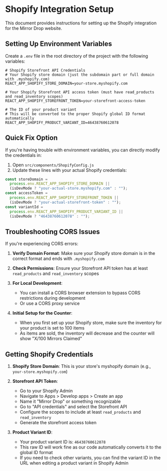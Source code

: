 # Shopify Integration Setup

This document provides instructions for setting up the Shopify integration for the Mirror Drop website.

## Setting Up Environment Variables

Create a `.env` file in the root directory of the project with the following variables:

```
# Shopify Storefront API Credentials
# Your Shopify store domain (just the subdomain part or full domain with .myshopify.com)
REACT_APP_SHOPIFY_STORE_DOMAIN=your-store.myshopify.com

# Your Shopify Storefront API access token (must have read_products and read_inventory scopes)
REACT_APP_SHOPIFY_STOREFRONT_TOKEN=your-storefront-access-token

# The ID of your product variant
# This will be converted to the proper Shopify global ID format automatically
REACT_APP_SHOPIFY_PRODUCT_VARIANT_ID=46438760612078
```

## Quick Fix Option

If you're having trouble with environment variables, you can directly modify the credentials in:

1. Open `src/components/ShopifyConfig.js`
2. Update these lines with your actual Shopify credentials:

```javascript
const storeDomain =
  process.env.REACT_APP_SHOPIFY_STORE_DOMAIN ||
  (isDevMode ? "your-actual-store.myshopify.com" : "");
const accessToken =
  process.env.REACT_APP_SHOPIFY_STOREFRONT_TOKEN ||
  (isDevMode ? "your-actual-storefront-token" : "");
const variantId =
  process.env.REACT_APP_SHOPIFY_PRODUCT_VARIANT_ID ||
  (isDevMode ? "46438760612078" : "");
```

## Troubleshooting CORS Issues

If you're experiencing CORS errors:

1. **Verify Domain Format**: Make sure your Shopify store domain is in the correct format and ends with `.myshopify.com`

2. **Check Permissions**: Ensure your Storefront API token has at least `read_products` and `read_inventory` scopes

3. **For Local Development**:

   - You can install a CORS browser extension to bypass CORS restrictions during development
   - Or use a CORS proxy service

4. **Initial Setup for the Counter**:
   - When you first set up your Shopify store, make sure the inventory for your product is set to 100 items
   - As items are sold, the inventory will decrease and the counter will show "X/100 Mirrors Claimed"

## Getting Shopify Credentials

1. **Shopify Store Domain**: This is your store's myshopify domain (e.g., `your-store.myshopify.com`)

2. **Storefront API Token**:

   - Go to your Shopify Admin
   - Navigate to Apps > Develop apps > Create an app
   - Name it "Mirror Drop" or something recognizable
   - Go to "API credentials" and select the Storefront API
   - Configure the scopes to include at least `read_products` and `read_inventory`
   - Generate the storefront access token

3. **Product Variant ID**:
   - Your product variant ID is: `46438760612078`
   - This raw ID will work fine as our code automatically converts it to the global ID format
   - If you need to check other variants, you can find the variant ID in the URL when editing a product variant in Shopify Admin
